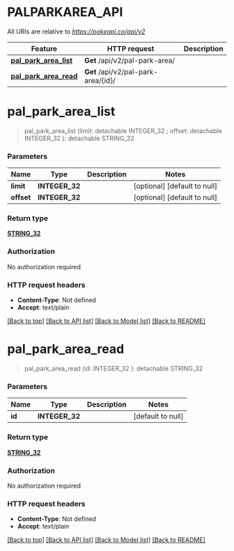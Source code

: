 # PALPARKAREA_API

All URIs are relative to *https://pokeapi.co/api/v2*

Feature | HTTP request | Description
------------- | ------------- | -------------
[**pal_park_area_list**](PALPARKAREA_API.md#pal_park_area_list) | **Get** /api/v2/pal-park-area/ | 
[**pal_park_area_read**](PALPARKAREA_API.md#pal_park_area_read) | **Get** /api/v2/pal-park-area/{id}/ | 


# **pal_park_area_list**
> pal_park_area_list (limit:  detachable INTEGER_32 ; offset:  detachable INTEGER_32 ): detachable STRING_32





### Parameters

Name | Type | Description  | Notes
------------- | ------------- | ------------- | -------------
 **limit** | **INTEGER_32**|  | [optional] [default to null]
 **offset** | **INTEGER_32**|  | [optional] [default to null]

### Return type

[**STRING_32**](STRING_32.md)

### Authorization

No authorization required

### HTTP request headers

 - **Content-Type**: Not defined
 - **Accept**: text/plain

[[Back to top]](#) [[Back to API list]](../README.md#documentation-for-api-endpoints) [[Back to Model list]](../README.md#documentation-for-models) [[Back to README]](../README.md)

# **pal_park_area_read**
> pal_park_area_read (id: INTEGER_32 ): detachable STRING_32





### Parameters

Name | Type | Description  | Notes
------------- | ------------- | ------------- | -------------
 **id** | **INTEGER_32**|  | [default to null]

### Return type

[**STRING_32**](STRING_32.md)

### Authorization

No authorization required

### HTTP request headers

 - **Content-Type**: Not defined
 - **Accept**: text/plain

[[Back to top]](#) [[Back to API list]](../README.md#documentation-for-api-endpoints) [[Back to Model list]](../README.md#documentation-for-models) [[Back to README]](../README.md)

